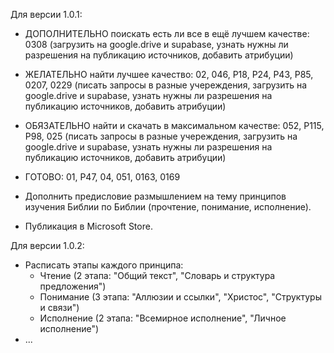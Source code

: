 Для версии 1.0.1:
- ДОПОЛНИТЕЛЬНО поискать есть ли все в ещё лучшем качестве: 0308 (загрузить на google.drive и supabase, узнать нужны ли разрешения на публикацию источников, добавить атрибуции)
- ЖЕЛАТЕЛЬНО найти лучшее качество: 02, 046, P18, P24, P43, P85, 0207, 0229 (писать запросы в разные учереждения, загрузить на google.drive и supabase, узнать нужны ли разрешения на публикацию источников, добавить атрибуции)
- ОБЯЗАТЕЛЬНО найти и скачать в максимальном качестве: 052, P115, P98, 025 (писать запросы в разные учереждения, загрузить на google.drive и supabase, узнать нужны ли разрешения на публикацию источников, добавить атрибуции)

- ГОТОВО: 01, P47, 04, 051, 0163, 0169

- Дополнить предисловие размышлением на тему принципов изучения Библии по Библии (прочтение, понимание, исполнение).
- Публикация в Microsoft Store.

Для версии 1.0.2:
- Расписать этапы каждого принципа:
  - Чтение (2 этапа: "Общий текст", "Словарь и структура предложения")
  - Понимание (3 этапа: "Аллюзии и ссылки", "Христос", "Структуры и связи")
  - Исполнение (2 этапа: "Всемирное исполнение", "Личное исполнение")
- ...
